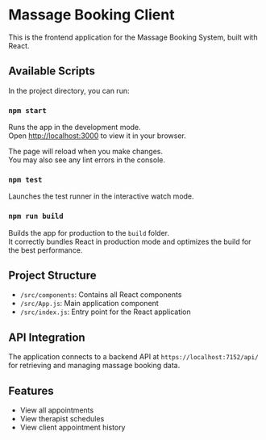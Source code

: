# Massage Booking Client

This is the frontend application for the Massage Booking System, built with React.

## Available Scripts

In the project directory, you can run:

### `npm start`

Runs the app in the development mode.\
Open [http://localhost:3000](http://localhost:3000) to view it in your browser.

The page will reload when you make changes.\
You may also see any lint errors in the console.

### `npm test`

Launches the test runner in the interactive watch mode.

### `npm run build`

Builds the app for production to the `build` folder.\
It correctly bundles React in production mode and optimizes the build for the best performance.

## Project Structure

- `/src/components`: Contains all React components
- `/src/App.js`: Main application component
- `/src/index.js`: Entry point for the React application

## API Integration

The application connects to a backend API at `https://localhost:7152/api/` for retrieving and managing massage booking data.

## Features

- View all appointments
- View therapist schedules
- View client appointment history 